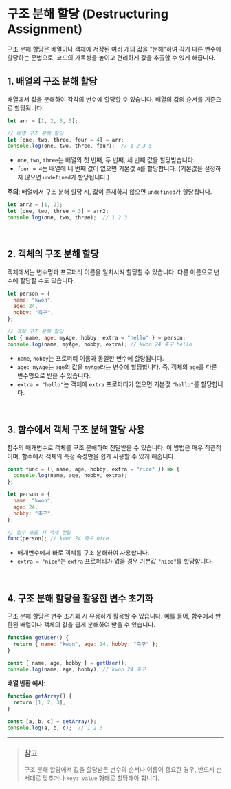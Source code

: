 # **구조 분해 할당 (Destructuring Assignment)**
구조 분해 할당은 배열이나 객체에 저장된 여러 개의 값을 "분해"하여 각기 다른 변수에 할당하는 문법으로, 코드의 가독성을 높이고 편리하게 값을 추출할 수 있게 해줍니다.

## **1. 배열의 구조 분해 할당**

배열에서 값을 분해하여 각각의 변수에 할당할 수 있습니다. 배열의 값의 순서를 기준으로 할당됩니다.

```javascript
let arr = [1, 2, 3, 5];

// 배열 구조 분해 할당
let [one, two, three, four = 4] = arr;
console.log(one, two, three, four);  // 1 2 3 5
```

- `one`, `two`, `three`는 배열의 첫 번째, 두 번째, 세 번째 값을 할당받습니다.
- `four = 4`는 배열에 네 번째 값이 없으면 기본값 `4`를 할당합니다. (기본값을 설정하지 않으면 `undefined`가 할당됩니다.)

**주의**: 배열에서 구조 분해 할당 시, 값이 존재하지 않으면 `undefined`가 할당됩니다.

```javascript
let arr2 = [1, 2];
let [one, two, three = 3] = arr2;
console.log(one, two, three);  // 1 2 3
```

<br/>

## **2. 객체의 구조 분해 할당**

객체에서는 변수명과 프로퍼티 이름을 일치시켜 할당할 수 있습니다. 다른 이름으로 변수에 할당할 수도 있습니다.

```javascript
let person = {
  name: "kwon",
  age: 24,
  hobby: "축구",
};

// 객체 구조 분해 할당
let { name, age: myAge, hobby, extra = "hello" } = person;
console.log(name, myAge, hobby, extra); // kwon 24 축구 hello
```

- `name`, `hobby`는 프로퍼티 이름과 동일한 변수에 할당됩니다.
- `age: myAge`는 `age`의 값을 `myAge`라는 변수에 할당합니다. 즉, 객체의 `age`를 다른 변수명으로 받을 수 있습니다.
- `extra = "hello"`는 객체에 `extra` 프로퍼티가 없으면 기본값 `"hello"`를 할당합니다.

<br/>

## **3. 함수에서 객체 구조 분해 할당 사용**

함수의 매개변수로 객체를 구조 분해하여 전달받을 수 있습니다. 이 방법은 매우 직관적이며, 함수에서 객체의 특정 속성만을 쉽게 사용할 수 있게 해줍니다.

```javascript
const func = ({ name, age, hobby, extra = "nice" }) => {
  console.log(name, age, hobby, extra);
};

let person = {
  name: "kwon",
  age: 24,
  hobby: "축구",
};

// 함수 호출 시 객체 전달
func(person); // kwon 24 축구 nice
```

- 매개변수에서 바로 객체를 구조 분해하여 사용합니다.
- `extra = "nice"`는 `extra` 프로퍼티가 없을 경우 기본값 `"nice"`를 할당합니다.

<br/>

## **4. 구조 분해 할당을 활용한 변수 초기화**

구조 분해 할당은 변수 초기화 시 유용하게 활용할 수 있습니다. 예를 들어, 함수에서 반환된 배열이나 객체의 값을 쉽게 분해하여 받을 수 있습니다.

```javascript
function getUser() {
  return { name: "kwon", age: 24, hobby: "축구" };
}

const { name, age, hobby } = getUser();
console.log(name, age, hobby); // kwon 24 축구
```

**배열 반환 예시**:
```javascript
function getArray() {
  return [1, 2, 3];
}

const [a, b, c] = getArray();
console.log(a, b, c);  // 1 2 3
```

---

> ### **참고**
> 구조 분해 할당에서 값을 할당받은 변수의 순서나 이름이 중요한 경우, 반드시 순서대로 맞추거나 `key: value` 형태로 할당해야 합니다.
